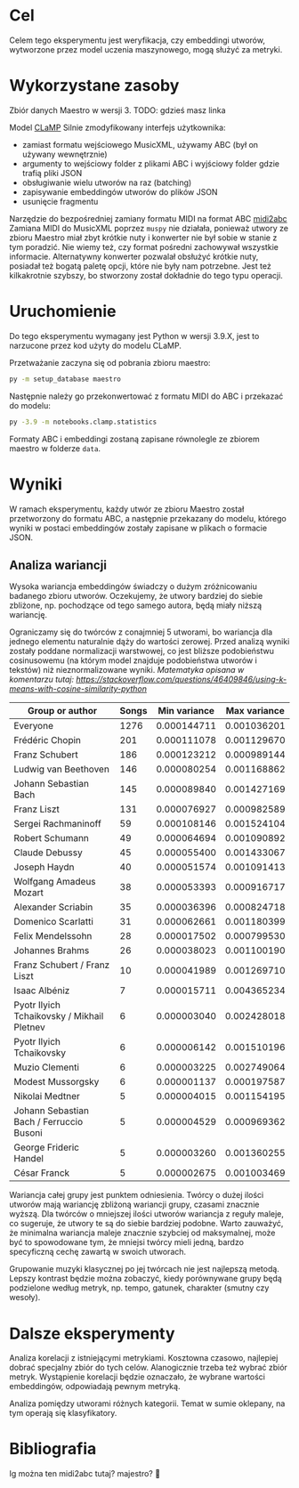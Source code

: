 # Cel

Celem tego eksperymentu jest weryfikacja, czy embeddingi utworów, wytworzone przez model uczenia maszynowego, mogą służyć za metryki.

# Wykorzystane zasoby

Zbiór danych Maestro w wersji 3.
TODO: gdzieś masz linka


Model [CLaMP](https://github.com/microsoft/muzic/tree/main/clamp)
Silnie zmodyfikowany interfejs użytkownika:
- zamiast formatu wejściowego MusicXML, używamy ABC (był on używany wewnętrznie)
- argumenty to wejściowy folder z plikami ABC i wyjściowy folder gdzie trafią pliki JSON
- obsługiwanie wielu utworów na raz (batching)
- zapisywanie embeddingów utworów do plików JSON
- usunięcie fragmentu 


Narzędzie do bezpośredniej zamiany formatu MIDI na format ABC [midi2abc](https://github.com/sshlien/abcmidi)
Zamiana MIDI do MusicXML poprzez `muspy` nie działała, ponieważ utwory ze zbioru Maestro miał zbyt krótkie nuty i konwerter nie był sobie w stanie z tym poradzić.
Nie wiemy też, czy format pośredni zachowywał wszystkie informacie.
Alternatywny konwerter pozwalał obsłużyć krótkie nuty, posiadał też bogatą paletę opcji, które nie były nam potrzebne.
Jest też kilkakrotnie szybszy, bo stworzony został dokładnie do tego typu operacji.

# Uruchomienie

Do tego eksperymentu wymagany jest Python w wersji 3.9.X, jest to narzucone przez kod użyty do modelu CLaMP.

Przetważanie zaczyna się od pobrania zbioru maestro:
```sh
py -m setup_database maestro
```

Następnie należy go przekonwertować z formatu MIDI do ABC i przekazać do modelu:
```sh
py -3.9 -m notebooks.clamp.statistics
```

Formaty ABC i embeddingi zostaną zapisane równolegle ze zbiorem maestro w folderze `data`.

# Wyniki

W ramach eksperymentu, każdy utwór ze zbioru Maestro został przetworzony do formatu ABC, a następnie przekazany do modelu, którego wyniki w postaci embeddingów zostały zapisane w plikach o formacie JSON.

## Analiza wariancji

Wysoka wariancja embeddingów świadczy o dużym zróżnicowaniu badanego zbioru utworów.
Oczekujemy, że utwory bardziej do siebie zbliżone, np. pochodzące od tego samego autora, będą miały niższą wariancję.

Ograniczamy się do twórców z conajmniej 5 utworami, bo wariancja dla jednego elementu naturalnie dąży do wartości zerowej.
Przed analizą wyniki zostały poddane normalizacji warstwowej, co jest bliższe podobieństwu cosinusowemu (na którym model znajduje podobieństwa utworów i tekstów) niż nieznormalizowane wyniki.
*Matematyka opisana w komentarzu tutaj: https://stackoverflow.com/questions/46409846/using-k-means-with-cosine-similarity-python*

|                  Group or author                   | Songs | Min variance | Max variance |
|----------------------------------------------------|-------|--------------|--------------|
|                      Everyone                      |  1276 |  0.000144711 |  0.001036201 |
|                  Frédéric Chopin                   |   201 |  0.000111078 |  0.001129670 |
|                   Franz Schubert                   |   186 |  0.000123212 |  0.000989144 |
|                Ludwig van Beethoven                |   146 |  0.000080254 |  0.001168862 |
|               Johann Sebastian Bach                |   145 |  0.000089840 |  0.001427169 |
|                    Franz Liszt                     |   131 |  0.000076927 |  0.000982589 |
|                Sergei Rachmaninoff                 |    59 |  0.000108146 |  0.001524104 |
|                  Robert Schumann                   |    49 |  0.000064694 |  0.001090892 |
|                   Claude Debussy                   |    45 |  0.000055400 |  0.001433067 |
|                    Joseph Haydn                    |    40 |  0.000051574 |  0.001091413 |
|              Wolfgang Amadeus Mozart               |    38 |  0.000053393 |  0.000916717 |
|                 Alexander Scriabin                 |    35 |  0.000036396 |  0.000824718 |
|                 Domenico Scarlatti                 |    31 |  0.000062661 |  0.001180399 |
|                 Felix Mendelssohn                  |    28 |  0.000017502 |  0.000799530 |
|                  Johannes Brahms                   |    26 |  0.000038023 |  0.001100190 |
|            Franz Schubert / Franz Liszt            |    10 |  0.000041989 |  0.001269710 |
|                   Isaac Albéniz                    |     7 |  0.000015711 |  0.004365234 |
|     Pyotr Ilyich Tchaikovsky / Mikhail Pletnev     |     6 |  0.000003040 |  0.002428018 |
|              Pyotr Ilyich Tchaikovsky              |     6 |  0.000006142 |  0.001510196 |
|                   Muzio Clementi                   |     6 |  0.000003225 |  0.002749064 |
|                 Modest Mussorgsky                  |     6 |  0.000001137 |  0.000197587 |
|                  Nikolai Medtner                   |     5 |  0.000004015 |  0.001154195 |
|      Johann Sebastian Bach / Ferruccio Busoni      |     5 |  0.000004529 |  0.000969362 |
|               George Frideric Handel               |     5 |  0.000003260 |  0.001360255 |
|                    César Franck                    |     5 |  0.000002675 |  0.001003469 |

Wariancja całej grupy jest punktem odniesienia.
Twórcy o dużej ilości utworów mają wariancję zbliżoną wariancji grupy, czasami znacznie wyższą.
Dla twórców o mniejszej ilości utworów wariancja z reguły maleje, co sugeruje, że utwory te są do siebie bardziej podobne.
Warto zauważyć, że minimalna wariancja maleje znacznie szybciej od maksymalnej, może być to spowodowane tym, że mniejsi twórcy mieli jedną, bardzo specyficzną cechę zawartą w swoich utworach.

Grupowanie muzyki klasycznej po jej twórcach nie jest najlepszą metodą.
Lepszy kontrast będzie można zobaczyć, kiedy porównywane grupy będą podzielone według metryk, np. tempo, gatunek, charakter (smutny czy wesoły).

# Dalsze eksperymenty

Analiza korelacji z istniejącymi metrykiami.
Kosztowna czasowo, najlepiej dobrać specjalny zbiór do tych celów.
Alanogicznie trzeba też wybrać zbiór metryk.
Wystąpienie korelacji będzie oznaczało, że wybrane wartości embeddingów, odpowiadają pewnym metryką.

Analiza pomiędzy utworami różnych kategorii.
Temat w sumie oklepany, na tym operają się klasyfikatory.

# Bibliografia

[^CLaMP]: ["CLaMP: Contrastive Language-Music Pre-training for Cross-Modal Symbolic Music Information Retrieval", Shangda Wu & Dingyao Yu & Xu Tan, 2023](https://arxiv.org/abs/2304.11029)

Ig można ten midi2abc tutaj?
majestro?
🍅
